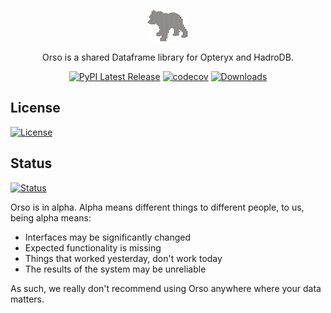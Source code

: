 <div align="center">

![Orso](https://raw.githubusercontent.com/mabel-dev/orso/main/orso.png)

Orso is a shared Dataframe library for Opteryx and HadroDB.

[![PyPI Latest Release](https://img.shields.io/pypi/v/orso.svg)](https://pypi.org/project/orso/)
[![codecov](https://codecov.io/gh/mabel-dev/orso/branch/main/graph/badge.svg?token=nl9JwOVdPs)](https://codecov.io/gh/mabel-dev/orso)
[![Downloads](https://static.pepy.tech/badge/orso)](https://pepy.tech/project/orso)

</div>


## License

[![License](https://img.shields.io/badge/License-MIT-blue.svg)](https://github.com/mabel-dev/hadrodb/blob/main/LICENSE)

## Status

[![Status](https://img.shields.io/badge/Status-alpha-orange)](https://github.com/mabel-dev/orso)

Orso is in alpha. Alpha means different things to different people, to us, being alpha means:

- Interfaces may be significantly changed
- Expected functionality is missing
- Things that worked yesterday, don't work today
- The results of the system may be unreliable

As such, we really don't recommend using Orso anywhere where your data matters.